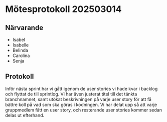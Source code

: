 # Mötesprotokoll 202503014

## Närvarande
* Isabel
* Isabelle
* Belinda
* Carolina
* Senja

## Protokoll
Inför nästa sprint har vi gått igenom de user stories vi hade kvar i backlog och flyttat de till sprintlog. Vi har även justerat 
titel till det tänkta branchnamnet, samt utökat beskrivningen på varje user story för att få bättre koll på vad som ska göras
i kodningen. Vi har delat upp så att varje gruppmedlem fått en user story, och resterande user stories kommer sedan delas ut efterhand.
